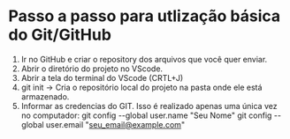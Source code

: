 # Passo a passo para utlização básica do Git/GitHub

1. Ir no GitHub e criar o repository dos arquivos que você quer enviar.
2. Abrir o diretório do projeto no VScode.
3. Abrir a tela do terminal do VScode (CRTL+J)
4. git init -> Cria o repositório local do projeto na pasta onde ele está armazenado.
5. Informar as credencias do GIT. Isso é realizado apenas uma única vez no computador:
    git config --global user.name "Seu Nome"
    git config --global user.email "seu_email@example.com"
